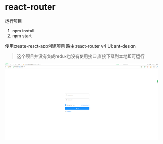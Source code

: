 # react-router
运行项目
1. npm install
2. npm start

使用create-react-app创建项目
路由:react-router v4
UI: ant-design
> 这个项目并没有集成redux也没有使用接口,直接下载到本地即可运行

![image](https://github.com/yt7649757/react-router/blob/master/public/1.gif)
